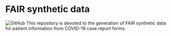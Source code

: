 # FAIR synthetic data
![GitHub](https://img.shields.io/github/license/TrustedWorldOfCorona/fair-synthetic-data)
This repository is devoted to the generation of FAIR synthetic data for patient information from COVID-19 case report forms.
